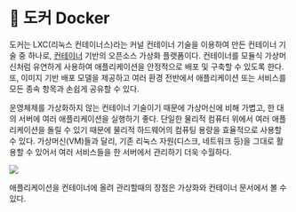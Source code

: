 # 🐳 도커 Docker
도커는 LXC(리눅스 컨테이너스)라는 커널 컨테이너 기술을 이용하여 만든 컨테이너 기술 중 하나로, <a href="./가상화와 컨테이너.md">컨테이너</a> 기반의 오픈소스 가상화 플랫폼이다. 컨테이너를 모듈식 가상머신처럼 유연하게 사용하여 애플리케이션을 안정적으로 배포 및 구축할 수 있도록 한다. 또, 이미지 기반 배포 모델을 제공하고 여러 환경 전반에서 애플리케이션 또는 서비스를 모든 종속 항목과 손쉽게 공유할 수 있다.

운영체제를 가상화하지 않는 컨테이너 기술이기 때문에 가상머신에 비해 가볍고, 한 대의 서버에 여러 애플리케이션을 실행하기 좋다. 단일한 물리적 컴퓨터 위에서 여러 애플리케이션을 돌릴 수 있기 때문에 물리적 하드웨어의 컴퓨팅 용량을 효율적으로 사용할 수 있다. 가상머신(VM)들과 달리, 기존 리눅스 자원(디스크, 네트워크 등)을 그대로 활용할 수 있어서 여러 서비스들을 한 서버에서 관리하기 더욱 수월하다.

<img src="https://www.linuxadictos.com/wp-content/uploads/Docker.jpg">

애플리케이션을 컨테이너에 올려 관리할때의 장점은 <a src="./가상화와 컨테이너.md">가상화와 컨테이너</a> 문서에서 볼 수 있다.


